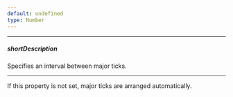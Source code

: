 ```yaml
---
default: undefined
type: Number
---
```

---
##### shortDescription
Specifies an interval between major ticks.

---
If this property is not set, major ticks are arranged automatically.